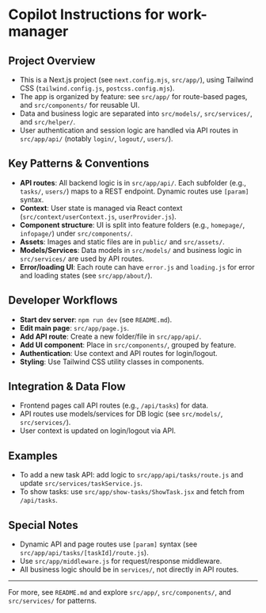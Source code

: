 # Copilot Instructions for work-manager

## Project Overview
- This is a Next.js project (see `next.config.mjs`, `src/app/`), using Tailwind CSS (`tailwind.config.js`, `postcss.config.mjs`).
- The app is organized by feature: see `src/app/` for route-based pages, and `src/components/` for reusable UI.
- Data and business logic are separated into `src/models/`, `src/services/`, and `src/helper/`.
- User authentication and session logic are handled via API routes in `src/app/api/` (notably `login/`, `logout/`, `users/`).

## Key Patterns & Conventions
- **API routes**: All backend logic is in `src/app/api/`. Each subfolder (e.g., `tasks/`, `users/`) maps to a REST endpoint. Dynamic routes use `[param]` syntax.
- **Context**: User state is managed via React context (`src/context/userContext.js`, `userProvider.js`).
- **Component structure**: UI is split into feature folders (e.g., `homepage/`, `infopage/`) under `src/components/`.
- **Assets**: Images and static files are in `public/` and `src/assets/`.
- **Models/Services**: Data models in `src/models/` and business logic in `src/services/` are used by API routes.
- **Error/loading UI**: Each route can have `error.js` and `loading.js` for error and loading states (see `src/app/about/`).

## Developer Workflows
- **Start dev server**: `npm run dev` (see `README.md`).
- **Edit main page**: `src/app/page.js`.
- **Add API route**: Create a new folder/file in `src/app/api/`.
- **Add UI component**: Place in `src/components/`, grouped by feature.
- **Authentication**: Use context and API routes for login/logout.
- **Styling**: Use Tailwind CSS utility classes in components.

## Integration & Data Flow
- Frontend pages call API routes (e.g., `/api/tasks`) for data.
- API routes use models/services for DB logic (see `src/models/`, `src/services/`).
- User context is updated on login/logout via API.

## Examples
- To add a new task API: add logic to `src/app/api/tasks/route.js` and update `src/services/taskService.js`.
- To show tasks: use `src/app/show-tasks/ShowTask.jsx` and fetch from `/api/tasks`.

## Special Notes
- Dynamic API and page routes use `[param]` syntax (see `src/app/api/tasks/[taskId]/route.js`).
- Use `src/app/middleware.js` for request/response middleware.
- All business logic should be in `services/`, not directly in API routes.

---
For more, see `README.md` and explore `src/app/`, `src/components/`, and `src/services/` for patterns.
